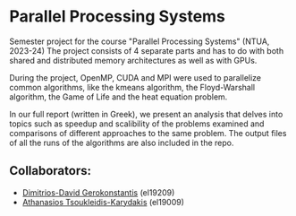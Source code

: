 # Parallel Processing Systems

Semester project for the course "Parallel Processing Systems" (NTUA, 2023-24)
The project consists of 4 separate parts and has to do with both shared and distributed memory architectures
as well as with GPUs.

During the project, OpenMP, CUDA and MPI were used to parallelize common algorithms, like the kmeans algorithm,
the Floyd-Warshall algorithm, the Game of Life and the heat equation problem.

In our full report (written in Greek), we present an analysis that delves into topics such as speedup and scalibility
of the problems examined and comparisons of different approaches to the same problem. The output files of all the
runs of the algorithms are also included in the repo.

## Collaborators:
- [Dimitrios-David Gerokonstantis](https://github.com/DimitrisDavidGerokonstantis)  (el19209)
- [Athanasios Tsoukleidis-Karydakis](https://github.com/ThanosTsoukleidis-Karydakis)  (el19009)
